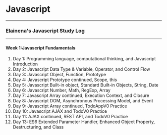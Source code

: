 # Javascript
  
---  

<h3>Elainena's Javascript Study Log</h3>

---

<h4>Week 1:Javascript Fundamentals</h4>
 
1. Day 1: Programming language, computational thinking, and Javascript Introduction  
2. Day 2: Javascript Data Type & Variable, Operator, and Control Flow  
3. Day 3: Javascript Object, Function, Prototype  
4. Day 4: Javascript Prototype continued, Scope, this  
5. Day 5: Javascript Built-in object, Standard Built-in Objects, String, Date  
6. Day 6: Javascript Number, Math, RegExp, Array  
7. Day 7: Javascript Array continued, Execution Context, and Closure  
8. Day 8: Javascript DOM, Asynchronous Processing Model, and Event  
9. Day 9: Javascript Array continued, TodoAppV0 Practice  
10. Day 10: Javascript AJAX and TodoV0 Practice  
11. Day 11: AJAX continued, REST API, and TodoV0 Practice  
13. Day 13: ES6 Extended Parameter Handler, Enhanced Object Property, Destructuring, and Class  
  
